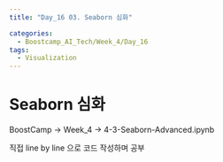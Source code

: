 ```yaml
---
title: "Day_16 03. Seaborn 심화"

categories:
  - Boostcamp_AI_Tech/Week_4/Day_16
tags:
  - Visualization
---
```


# Seaborn 심화

BoostCamp -> Week_4 -> 4-3-Seaborn-Advanced.ipynb

직접 line by line 으로 코드 작성하며 공부